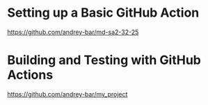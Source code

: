 # Setting up a Basic GitHub Action
https://github.com/andrey-bar/md-sa2-32-25

# Building and Testing with GitHub Actions
https://github.com/andrey-bar/my_project
